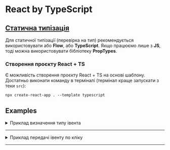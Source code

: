 # React by TypeScript

## [Статична типізація](https://uk.reactjs.org/docs/static-type-checking.html)
Для статичної типізації (перевірка на тип) рекомендується використовувати або **Flow**, або **TypeScript**.
Якщо працюємо лише з **JS**, тоді можна використовувати бібліотеку **PropTypes**.

### Створення проєкту React + TS
Є можливість створення проєкту React + TS на основі шаблону.
Достатньо виконати команду в терміналі (термінал краще запускати з теки `src`):
```commandline
npx create-react-app . --template typescript
```


## Examples

<details>
<summary>Приклад визначення типу івента</summary>

...де `React.ChangeEventHandler<HTMLInputElement>` (у функції `handleChange`) задається по типу
з яким працює `onChange` у `input`'і (ставимо або наводимо курсор на `onChange` і IDEA все покаже).
```tsx
import React, {useState, useEffect, useRef} from "react";

import {ToDoList} from "./ToDoList";
import {ITodo} from "../types/data";

const App: React.FC = () => {
    const [value, setValue] = useState('');
    const [todos, setTodos] = useState<ITodo[]>([]);

    const handleChange: React.ChangeEventHandler<HTMLInputElement> = (e) => {
        setValue(e.target.value);
    }

    const addTodo = () => {
        if (value) {
            setTodos([...todos, {
                id: Date.now(),
                title: value,
                complete: false,
            }]);
            setValue('');
        }
    }

    return (
        <div>
            <div>
                <input
                    value={value}
                    onChange={handleChange}
                />
                <button onClick={addTodo}>Add</button>
            </div>
            <ToDoList items={todos} />
        </div>
    )
}

export {App}
```
</details>

***


<details>
<summary>Приклад передачі івенту по кліку</summary>

```tsx
<Label htmlFor={optionId} onClick={(e) => onClick(e, lang)}>{lang.code}</Label>

function onClick(e: React.MouseEvent<HTMLLabelElement>, lang: any) {
    console.log(e.currentTarget.getAttribute('for'));
    // some code
}
```
</details>

***



